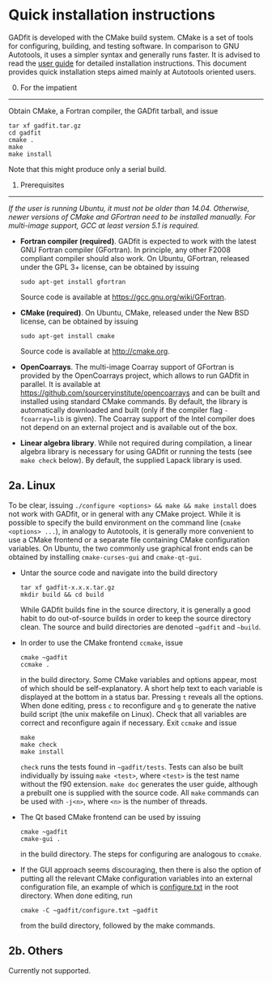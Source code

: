 Quick installation instructions
===============================

GADfit is developed with the CMake build system. CMake is a set of tools for configuring, building, and testing software. In comparison to GNU Autotools, it uses a simpler syntax and generally runs faster. It is advised to read the [user guide](https://raullaasner.github.io/gadfit/doc/user_guide/user_guide.pdf) for detailed installation instructions. This document provides quick installation steps aimed mainly at Autotools oriented users.

0. For the impatient
--------------------

Obtain CMake, a Fortran compiler, the GADfit tarball, and issue

```
tar xf gadfit.tar.gz
cd gadfit
cmake .
make
make install
```

Note that this might produce only a serial build.

1. Prerequisites
----------------

*If the user is running Ubuntu, it must not be older than 14.04. Otherwise, newer versions of CMake and GFortran need to be installed manually. For multi-image support, GCC at least version 5.1 is required.*

* **Fortran compiler (required)**. GADfit is expected to work with the latest GNU Fortran compiler (GFortran). In principle, any other F2008 compliant compiler should also work. On Ubuntu, GFortran, released under the GPL 3+ license, can be obtained by issuing

   ```
   sudo apt-get install gfortran
   ```

   Source code is available at https://gcc.gnu.org/wiki/GFortran.

* **CMake (required)**. On Ubuntu, CMake, released under the New BSD license, can be obtained by issuing
   
   ```
   sudo apt-get install cmake
   ```
   
  Source code is available at http://cmake.org.

* **OpenCoarrays**. The multi-image Coarray support of GFortran is provided by the OpenCoarrays project, which allows to run GADfit in parallel. It is available at https://github.com/sourceryinstitute/opencoarrays and can be built and installed using standard CMake commands. By default, the library is automatically downloaded and built (only if the compiler flag `-fcoarray=lib` is given). The Coarray support of the Intel compiler does not depend on an external project and is available out of the box.

* **Linear algebra library**. While not required during compilation, a linear algebra library is necessary for using GADfit or running the tests (see `make check` below). By default, the supplied Lapack library is used.

2a. Linux
---------

To be clear, issuing `./configure <options> && make && make install` does not work with GADfit, or in general with any CMake project. While it is possible to specify the build environment on the command line (`cmake <options> ...`), in analogy to Autotools, it is generally more convenient to use a CMake frontend or a separate file containing CMake configuration variables. On Ubuntu, the two commonly use graphical front ends can be obtained by installing `cmake-curses-gui` and `cmake-qt-gui`.

* Untar the source code and navigate into the build directory
   
   ```
   tar xf gadfit-x.x.x.tar.gz
   mkdir build && cd build
   ```
   
   While GADfit builds fine in the source directory, it is generally a good habit to do out-of-source builds in order to keep the source directory clean. The source and build directories are denoted `~gadfit` and `~build`.

* In order to use the CMake frontend `ccmake`, issue
   
   ```
   cmake ~gadfit
   ccmake .
   ```
   
   in the build directory. Some CMake variables and options appear, most of which should be self-explanatory. A short help text to each variable is displayed at the bottom in a status bar. Pressing `t` reveals all the options. When done editing, press `c` to reconfigure and `g` to generate the native build script (the unix makefile on Linux). Check that all variables are correct and reconfigure again if necessary. Exit `ccmake` and issue
   
   ```
   make
   make check
   make install
   ```
   
   `check` runs the tests found in `~gadfit/tests`. Tests can also be built individually by issuing `make <test>`, where `<test>` is the test name without the f90 extension. `make doc` generates the user guide, although a prebuilt one is supplied with the source code. All `make` commands can be used with `-j<n>`, where `<n>` is the number of threads.
   
* The Qt based CMake frontend can be used by issuing
   
   ```
   cmake ~gadfit
   cmake-gui .
   ```
   
   in the build directory. The steps for configuring are analogous to `ccmake`.
   
* If the GUI approach seems discouraging, then there is also the option of putting all the relevant CMake configuration variables into an external configuration file, an example of which is [configure.txt](https://github.com/raullaasner/gadfit/blob/master/configure.txt) in the root directory. When done editing, run
   
   ```
   cmake -C ~gadfit/configure.txt ~gadfit
   ```
   
   from the build directory, followed by the make commands.

2b. Others
----------

Currently not supported.
